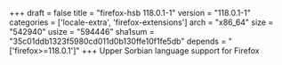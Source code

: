+++
draft = false
title = "firefox-hsb 118.0.1-1"
version = "118.0.1-1"
categories = ['locale-extra', 'firefox-extensions']
arch = "x86_64"
size = "542940"
usize = "594446"
sha1sum = "35c01ddb1323f5980cd011d0b130ffe10f1fe5db"
depends = "['firefox>=118.0.1']"
+++
Upper Sorbian language support for Firefox